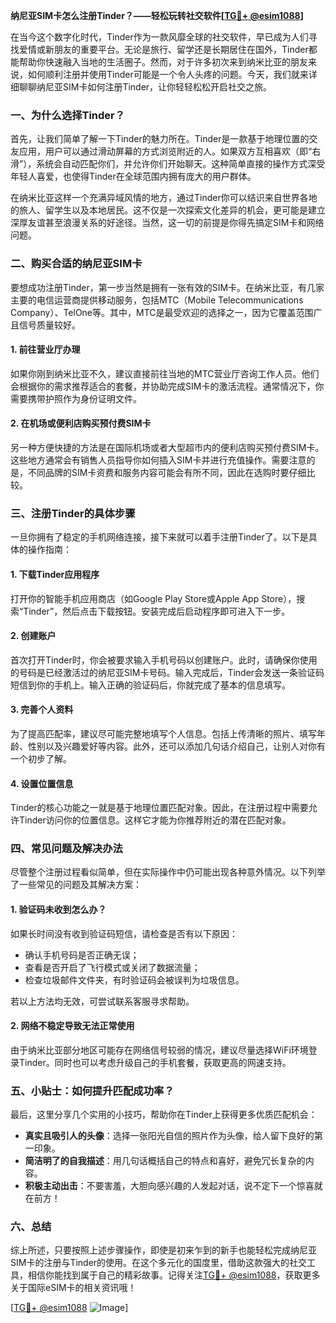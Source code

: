 **纳尼亚SIM卡怎么注册Tinder？——轻松玩转社交软件[[TG💪+ @esim1088](https://t.me/s/esim1088)]**

在当今这个数字化时代，Tinder作为一款风靡全球的社交软件，早已成为人们寻找爱情或新朋友的重要平台。无论是旅行、留学还是长期居住在国外，Tinder都能帮助你快速融入当地的生活圈子。然而，对于许多初次来到纳米比亚的朋友来说，如何顺利注册并使用Tinder可能是一个令人头疼的问题。今天，我们就来详细聊聊纳尼亚SIM卡如何注册Tinder，让你轻轻松松开启社交之旅。

### 一、为什么选择Tinder？

首先，让我们简单了解一下Tinder的魅力所在。Tinder是一款基于地理位置的交友应用，用户可以通过滑动屏幕的方式浏览附近的人。如果双方互相喜欢（即“右滑”），系统会自动匹配你们，并允许你们开始聊天。这种简单直接的操作方式深受年轻人喜爱，也使得Tinder在全球范围内拥有庞大的用户群体。

在纳米比亚这样一个充满异域风情的地方，通过Tinder你可以结识来自世界各地的旅人、留学生以及本地居民。这不仅是一次探索文化差异的机会，更可能是建立深厚友谊甚至浪漫关系的好途径。当然，这一切的前提是你得先搞定SIM卡和网络问题。

### 二、购买合适的纳尼亚SIM卡

要想成功注册Tinder，第一步当然是拥有一张有效的SIM卡。在纳米比亚，有几家主要的电信运营商提供移动服务，包括MTC（Mobile Telecommunications Company）、TelOne等。其中，MTC是最受欢迎的选择之一，因为它覆盖范围广且信号质量较好。

#### 1. 前往营业厅办理

如果你刚到纳米比亚不久，建议直接前往当地的MTC营业厅咨询工作人员。他们会根据你的需求推荐适合的套餐，并协助完成SIM卡的激活流程。通常情况下，你需要携带护照作为身份证明文件。

#### 2. 在机场或便利店购买预付费SIM卡

另一种方便快捷的方法是在国际机场或者大型超市内的便利店购买预付费SIM卡。这些地方通常会有销售人员指导你如何插入SIM卡并进行充值操作。需要注意的是，不同品牌的SIM卡资费和服务内容可能会有所不同，因此在选购时要仔细比较。

### 三、注册Tinder的具体步骤

一旦你拥有了稳定的手机网络连接，接下来就可以着手注册Tinder了。以下是具体的操作指南：

#### 1. 下载Tinder应用程序

打开你的智能手机应用商店（如Google Play Store或Apple App Store），搜索“Tinder”，然后点击下载按钮。安装完成后启动程序即可进入下一步。

#### 2. 创建账户

首次打开Tinder时，你会被要求输入手机号码以创建账户。此时，请确保你使用的号码是已经激活过的纳尼亚SIM卡号码。输入完成后，Tinder会发送一条验证码短信到你的手机上。输入正确的验证码后，你就完成了基本的信息填写。

#### 3. 完善个人资料

为了提高匹配率，建议尽可能完整地填写个人信息。包括上传清晰的照片、填写年龄、性别以及兴趣爱好等内容。此外，还可以添加几句话介绍自己，让别人对你有一个初步了解。

#### 4. 设置位置信息

Tinder的核心功能之一就是基于地理位置匹配对象。因此，在注册过程中需要允许Tinder访问你的位置信息。这样它才能为你推荐附近的潜在匹配对象。

### 四、常见问题及解决办法

尽管整个注册过程看似简单，但在实际操作中仍可能出现各种意外情况。以下列举了一些常见的问题及其解决方案：

#### 1. 验证码未收到怎么办？

如果长时间没有收到验证码短信，请检查是否有以下原因：
- 确认手机号码是否正确无误；
- 查看是否开启了飞行模式或关闭了数据流量；
- 检查垃圾邮件文件夹，有时验证码会被误判为垃圾信息。

若以上方法均无效，可尝试联系客服寻求帮助。

#### 2. 网络不稳定导致无法正常使用

由于纳米比亚部分地区可能存在网络信号较弱的情况，建议尽量选择WiFi环境登录Tinder。同时也可以考虑升级自己的手机套餐，获取更高的网速支持。

### 五、小贴士：如何提升匹配成功率？

最后，这里分享几个实用的小技巧，帮助你在Tinder上获得更多优质匹配机会：

- **真实且吸引人的头像**：选择一张阳光自信的照片作为头像，给人留下良好的第一印象。
- **简洁明了的自我描述**：用几句话概括自己的特点和喜好，避免冗长复杂的内容。
- **积极主动出击**：不要害羞，大胆向感兴趣的人发起对话，说不定下一个惊喜就在前方！

### 六、总结

综上所述，只要按照上述步骤操作，即使是初来乍到的新手也能轻松完成纳尼亚SIM卡的注册与Tinder的使用。在这个多元化的国度里，借助这款强大的社交工具，相信你能找到属于自己的精彩故事。记得关注[TG💪+ @esim1088](https://t.me/s/esim1088)，获取更多关于国际eSIM卡的相关资讯哦！

[[TG💪+ @esim1088](https://t.me/s/esim1088) ![Image](https://i.postimg.cc/4NQfJmqS/Snipaste-2025-05-13-00-14-12.png)]